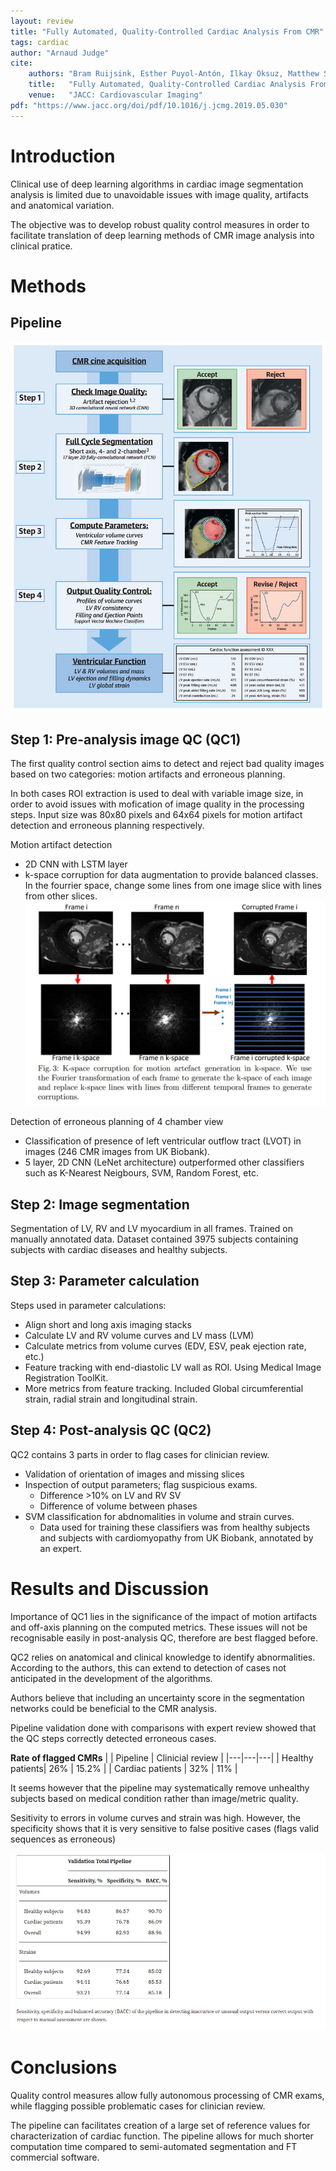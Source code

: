 ```yaml
---
layout: review
title: "Fully Automated, Quality-Controlled Cardiac Analysis From CMR"
tags: cardiac 
author: "Arnaud Judge"
cite:
    authors: "Bram Ruijsink, Esther Puyol-Antón, Ilkay Oksuz, Matthew Sinclair, Wenjia Bai, Julia A. Schnabel, Reza Razavi, Andrew P. King"
    title:   "Fully Automated, Quality-Controlled Cardiac Analysis From CMR"
    venue:   "JACC: Cardiovascular Imaging"
pdf: "https://www.jacc.org/doi/pdf/10.1016/j.jcmg.2019.05.030"
---
```


<!-- 
# Highlights

- End to end quality control pipeline for analysis of cardiac magnetic resonance imaging -->

# Introduction

Clinical use of deep learning algorithms in cardiac image segmentation analysis is limited due to unavoidable issues with image quality, artifacts and anatomical variation.

The objective was to develop robust quality control measures in order to facilitate translation of deep learning methods of CMR image analysis into clinical pratice.

# Methods

## Pipeline

![](/article/images/cardiacQCpipeline/cardiacCMR_QC_pipeline.jpg)

## Step 1: Pre-analysis image QC (QC1)

The first quality control section aims to detect and reject bad quality images based on two categories: motion artifacts and erroneous planning.

In both cases ROI extraction is used to deal with variable image size, in order to avoid issues with mofication of image quality in the processing steps. Input size was 80x80 pixels and 64x64 pixels for motion artifact detection and erroneous planning respectively.

Motion artifact detection
- 2D CNN with LSTM layer
- k-space corruption for data augmentation to provide balanced classes. In the fourrier space, change some lines from one image slice with lines from other slices.
![](/article/images/cardiacQCpipeline/k-space-transformation.jpg)
<!-- - https://arxiv.org/pdf/1808.05130.pdf -->

Detection of erroneous planning of 4 chamber view
- Classification of presence of left ventricular outflow tract (LVOT) in images (246 CMR images from UK Biobank).
- 5 layer, 2D CNN (LeNet architecture) outperformed other classifiers such as K-Nearest Neigbours, SVM, Random Forest, etc.
<!-- - https://ieeexplore.ieee.org/stamp/stamp.jsp?tp=&arnumber=8363616 -->

## Step 2: Image segmentation

Segmentation of LV, RV and LV myocardium in all frames.
Trained on manually annotated data. Dataset contained 3975 subjects containing subjects with cardiac diseases and healthy subjects.

## Step 3: Parameter calculation

Steps used in parameter calculations:

- Align short and long axis imaging stacks
- Calculate LV and RV volume curves and LV mass (LVM)
- Calculate metrics from volume curves (EDV, ESV, peak ejection rate, etc.)
- Feature tracking with end-diastolic LV wall as ROI. Using Medical Image Registration ToolKit.
- More metrics from feature tracking. Included Global circumferential strain, radial strain and longitudinal strain.

## Step 4: Post-analysis QC (QC2)

QC2 contains 3 parts in order to flag cases for clinician review.

- Validation of orientation of images and missing slices
- Inspection of output parameters; flag suspicious exams.
    - Difference >10% on LV and RV SV
    - Difference of volume between phases
- SVM classification for abdnomalities in volume and strain curves.
    - Data used for training these classifiers was from healthy subjects and subjects with cardiomyopathy from UK Biobank, annotated by an expert.

# Results and Discussion

Importance of QC1 lies in the significance of the impact of motion artifacts and off-axis planning on the computed metrics. These issues will not be recognisable easily in post-analysis QC, therefore are best flagged before.

QC2 relies on anatomical and clinical knowledge to identify abnormalities. According to the authors, this can extend to detection of cases not anticipated in the development of the algorithms.

Authors believe that including an uncertainty score in the segmentation networks could be beneficial to the CMR analysis.

Pipeline validation done with comparisons with expert review showed that the QC steps correctly detected erroneous cases.

<!-- 
The pipeline flagged 26% of healthy patients and 32% of cardiac patients whereas clinical review flagged only 15.2% of healthy patients and 11% of cardiac patients. -->

**Rate of flagged CMRs**
|  | Pipeline | Clinicial review  |
|---|---|---|
| Healthy patients| 26% | 15.2% |
| Cardiac patients | 32% | 11% |


It seems however that the pipeline may systematically remove unhealthy subjects based on medical condition rather than image/metric quality.

Sesitivity to errors in volume curves and strain was high. However, the specificity shows that it is very sensitive to false positive cases (flags valid sequences as erroneous)

![](/article/images/cardiacQCpipeline/validationResultsTable.jpg)


# Conclusions

Quality control measures allow fully autonomous processing of CMR exams, while flagging possible problematic cases for clinician review. 

The pipeline can facilitates creation of a large set of reference values for characterization of cardiac function. The pipeline allows for much shorter computation time compared to semi-automated segmentation and FT commercial software. 



